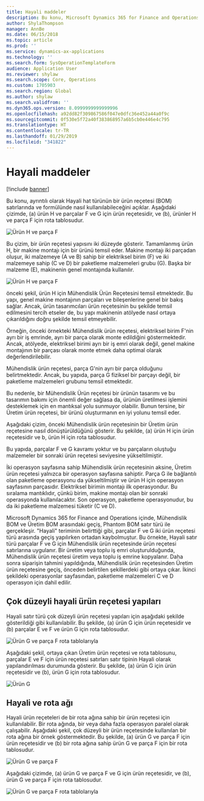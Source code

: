 ```yaml
---
title: Hayali maddeler
description: Bu konu, Microsoft Dynamics 365 for Finance and Operations içinde ayrıntılı olarak Hayali hat türünün bir ürün reçetesi (BOM) satırlarında ve formülünde nasıl kullanılabileceğini açıklar.
author: ShylaThompson
manager: AnnBe
ms.date: 06/15/2018
ms.topic: article
ms.prod: ''
ms.service: dynamics-ax-applications
ms.technology: ''
ms.search.form: SysOperationTemplateForm
audience: Application User
ms.reviewer: shylaw
ms.search.scope: Core, Operations
ms.custom: 1705903
ms.search.region: Global
ms.author: shylaw
ms.search.validfrom: ''
ms.dyn365.ops.version: 8.0999999999999996
ms.openlocfilehash: a92dd82f309867586f047e0dfc36e452a44a0f9c
ms.sourcegitcommit: 0f530e5f72a40f383868957a6b5cb0e446e4c795
ms.translationtype: HT
ms.contentlocale: tr-TR
ms.lasthandoff: 01/29/2019
ms.locfileid: "341822"
---
```

# <a name="phantom-items"></a>Hayali maddeler

[!include [banner](../includes/banner.md)]

Bu konu, ayrıntılı olarak Hayali hat türünün bir ürün reçetesi (BOM) satırlarında ve formülünde nasıl kullanılabileceğini açıklar. Aşağıdaki çizimde, (a) ürün H ve parçalar F ve G için ürün reçetesidir, ve (b), ürünler H ve parça F için rota tablosudur.

![Ürün H ve parça F](media/product-H-part-F.png)


Bu çizim, bir ürün reçetesi yapısını iki düzeyde gösterir. Tamamlanmış ürün H, bir makine montajı için bir ürünü temsil eder. Makine montajı iki parçadan oluşur, iki malzemeye (A ve B) sahip bir elektriksel birim (F) ve iki malzemeye sahip (C ve D) bir paketleme malzemeleri grubu (G). Başka bir malzeme (E), makinenin genel montajında kullanılır.

![Ürün H ve parça F](media/product-H-part-B.png)

önceki şekil, ürün H için Mühendislik Ürün Reçetesini temsil etmektedir. Bu yapı, genel makine montajının parçaları ve bileşenlerine genel bir bakış sağlar. Ancak, ürün tasarımcıları ürün reçetesinin bu şekilde temsil edilmesini tercih etseler de, bu yapı makinenin atölyede nasıl ortaya çıkarıldığını doğru şekilde temsil etmeyebilir. 

Örneğin, önceki örnekteki Mühendislik ürün reçetesi, elektriksel birim F'nin ayrı bir iş emrinde, ayrı bir parça olarak monte edildiğini göstermektedir. Ancak, atölyede, elektriksel birimi ayrı bir iş emri olarak değil, genel makine montajının bir parçası olarak monte etmek daha optimal olarak değerlendirilebilir.

Mühendislik ürün reçetesi, parça G'nin ayrı bir parça olduğunu belirtmektedir. Ancak, bu yapıda, parça G fiziksel bir parçayı değil, bir paketleme malzemeleri grubunu temsil etmektedir. 

Bu nedenle, bir Mühendislik Ürün reçetesi bir ürünün tasarımı ve bu tasarımın bakımı için önemli değer sağlasa da, ürünün üretilmesi işlemini desteklemek için en mantıksal yolu sunmuyor olabilir. Bunun tersine, bir Üretim ürün reçetesi, bir ürünü oluşturmanın en iyi yolunu temsil eder.

Aşağıdaki çizim, önceki Mühendislik ürün reçetesinin bir Üretim ürün reçetesine nasıl dönüştürüldüğünü gösterir. Bu şekilde, (a) ürün H için ürün reçetesidir ve b, ürün H için rota tablosudur.

Bu yapıda, parçalar F ve G kavramı yoktur ve bu parçaların oluştuğu malzemeler bir sonraki ürün reçetesi seviyesine yükseltilmiştir. 

İki operasyon sayfasına sahip Mühendislik ürün reçetesinin aksine, Üretim ürün reçetesi yalnızca bir operasyon sayfasına sahiptir. Parça G ile bağlantılı olan paketleme operasyonu da yükseltilmiştir ve ürün H için operasyon sayfasının parçasıdır. Elektriksel birimin montajı ilk operasyondur. Bu sıralama mantıklıdır, çünkü birim, makine montajı olan bir sonraki operasyonda kullanılacaktır. Son operasyon, paketleme operasyonudur, bu da iki paketleme malzemesi tüketir (C ve D).

Microsoft Dynamics 365 for Finance and Operations içinde, Mühendislik BOM ve Üretim BOM arasındaki geçiş, Phantom BOM satır türü ile gerçekleşir. "Hayali" teriminin belirttiği gibi, parçalar F ve G iki ürün reçetesi türü arasında geçiş yapılırken ortadan kaybolmuştur. Bu örnekte, Hayali satır türü parçalar F ve G için Mühendislik ürün reçetesinde ürün reçetesi satırlarına uygulanır. Bir üretim veya toplu iş emri oluşturulduğunda, Mühendislik ürün reçetesi üretim veya toplu iş emrine kopyalanır. Daha sonra siparişin tahmini yapıldığında, Mühendislik ürün reçetesinden Üretim ürün reçetesine geçiş, önceden belirtilen şekillerdeki gibi ortaya çıkar. İkinci şekildeki operasyonlar sayfasından, paketleme malzemeleri C ve D operasyon için dahil edilir. 

## <a name="multilevel-phantom-bom-structures"></a>Çok düzeyli hayali ürün reçetesi yapıları
Hayali satır türü çok düzeyli ürün reçetesi yapıları için aşağıdaki şekilde gösterildiği gibi kullanılabilir. Bu şekilde, (a) ürün G için ürün reçetesidir ve (b) parçalar E ve F ve ürün G için rota tablosudur. 

![Ürün G ve parça F rota tablolarıyla](media/product-G-route-sheet-G.png)


Aşağıdaki şekil, ortaya çıkan Üretim ürün reçetesi ve rota tablosunu, parçalar E ve F için ürün reçetesi satırları satır tipinin Hayali olarak yapılandırılması durumunda gösterir. Bu şekilde, (a) ürün G için ürün reçetesidir ve (b), ürün G için rota tablosudur.

![Ürün G](media/product-G.png)


## <a name="phantom-and-route-network"></a>Hayali ve rota ağı
Hayali ürün reçeteleri de bir rota ağına sahip bir ürün reçetesi için kullanılabilir. Bir rota ağında, bir veya daha fazla operasyon paralel olarak çalışabilir. Aşağıdaki şekil, çok düzeyli bir ürün reçetesinde kullanılan bir rota ağına bir örnek göstermektedir. Bu şekilde, (a) ürün G ve parça F için ürün reçetesidir ve (b) bir rota ağına sahip ürün G ve parça F için bir rota tablosudur.

![Ürün G ve parça F](media/product-G-part-F.png)


Aşağıdaki çizimde, (a) ürün G ve parça F ve G için ürün reçetesidir, ve (b), ürün G ve parça F için rota tablosudur.

![Ürün G ve parça F rota tablolarıyla](media/product-G-part-F-with-route-sheet.png)
